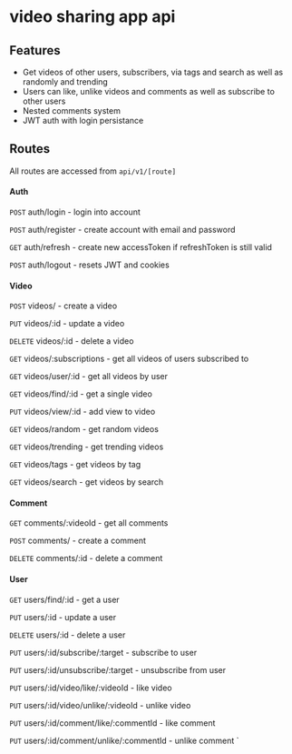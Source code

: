 # video sharing app api

## Features
- Get videos of other users, subscribers, via tags and search as well as randomly and trending
- Users can like, unlike videos and comments as well as subscribe to other users
- Nested comments system
- JWT auth with login persistance

## Routes

All routes are accessed from `api/v1/[route]`

#### Auth

`POST` auth/login - login into account

`POST` auth/register - create account with email and password

`GET` auth/refresh - create new accessToken if refreshToken is still valid

`POST` auth/logout - resets JWT and cookies



#### Video

`POST` videos/ - create a video

`PUT` videos/:id - update a video

`DELETE` videos/:id - delete a video

`GET` videos/:subscriptions - get all videos of users subscribed to

`GET` videos/user/:id - get all videos by user

`GET` videos/find/:id - get a single video

`PUT` videos/view/:id - add view to video

`GET` videos/random - get random videos

`GET` videos/trending - get trending videos

`GET` videos/tags - get videos by tag

`GET` videos/search - get videos by search



#### Comment

`GET` comments/:videoId - get all comments 

`POST` comments/ - create a comment

`DELETE` comments/:id - delete a comment



#### User

`GET` users/find/:id - get a user

`PUT` users/:id - update a user

`DELETE` users/:id - delete a user

`PUT` users/:id/subscribe/:target - subscribe to user

`PUT` users/:id/unsubscribe/:target - unsubscribe from user

`PUT` users/:id/video/like/:videoId - like video

`PUT` users/:id/video/unlike/:videoId - unlike video

`PUT` users/:id/comment/like/:commentId - like comment

`PUT` users/:id/comment/unlike/:commentId - unlike comment
`


